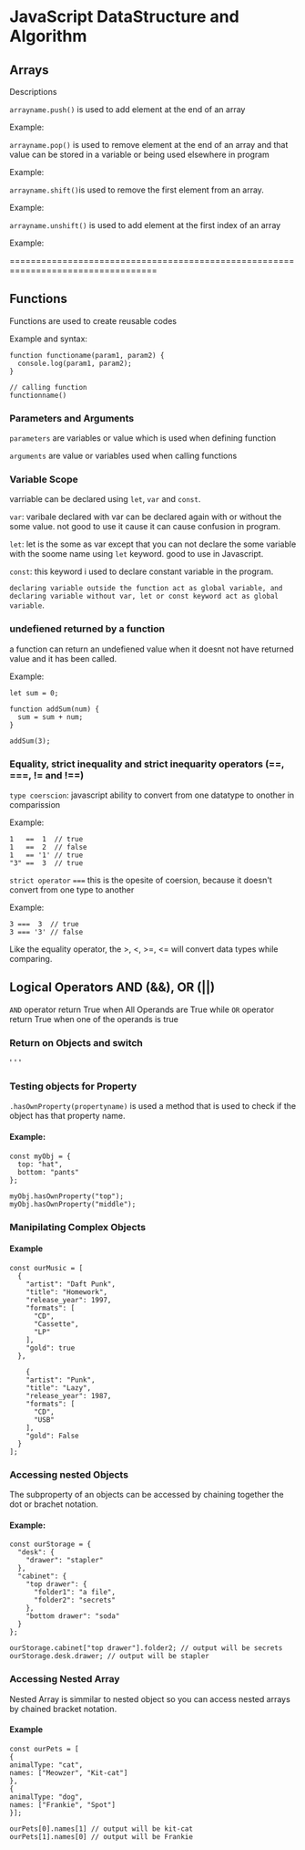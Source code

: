 # JavaScript DataStructure and Algorithm

## Arrays
Descriptions


`arrayname.push()` is used to add element at the end of an array

Example:

`arrayname.pop()` is used to remove element at the end of an array and that value can be stored in a variable or being used elsewhere in program

Example: 

`arrayname.shift()`is used to remove the first element from an array.

Example:

`arrayname.unshift()` is used to add element at the first index of an array

Example:

==================================================================================
## Functions
Functions are used to create reusable codes

Example and syntax:

```
function functioname(param1, param2) {
  console.log(param1, param2);
}

// calling function
functionname()
```
### Parameters and Arguments
`parameters` are variables or value which is used when defining function

`arguments` are value or variables used when calling functions

### Variable Scope

varriable can be declared using `let`, `var` and `const`.

`var`: varibale declared with var can be declared again with or without the some value. not good to use it cause it can cause confusion in program.

`let`: let is the some as var except that you can not declare the some variable with the soome name using `let` keyword. good to use in Javascript.

`const`: this keyword i used to declare constant variable in the program.

`declaring variable outside the function act as global variable, and declaring variable without var, let or const keyword act as global variable`.

### undefiened returned by a function

a function can return an undefiened value when it doesnt not have returned value and it has been called.

Example:

```
let sum = 0;

function addSum(num) {
  sum = sum + num;
}

addSum(3);
```

### Equality, strict inequality and strict inequarity operators (==, ===, != and !==)

`type coerscion`: javascript ability to convert from one datatype to onother in comparission

Example:

```
1   ==  1  // true
1   ==  2  // false
1   == '1' // true
"3" ==  3  // true
```

`strict operator` `===` this is the opesite of coersion, because it doesn't convert from one type to another

Example:

```
3 ===  3  // true
3 === '3' // false
```

Like the equality operator, the >, <, >=, <= will convert data types while comparing.


## Logical Operators AND (&&), OR (||)

`AND` operator return True when All Operands are True while `OR` operator return True when one of the operands is true


### Return on Objects and switch



'
'
'

### Testing objects for Property

`.hasOwnProperty(propertyname)` is used a method that is used to check if the object has that property name.

#### Example:

```
const myObj = {
  top: "hat",
  bottom: "pants"
};

myObj.hasOwnProperty("top");
myObj.hasOwnProperty("middle");
```

### Manipilating Complex Objects

#### Example
```
const ourMusic = [
  {
    "artist": "Daft Punk",
    "title": "Homework",
    "release_year": 1997,
    "formats": [ 
      "CD", 
      "Cassette", 
      "LP"
    ],
    "gold": true
  },
  
    {
    "artist": "Punk",
    "title": "Lazy",
    "release_year": 1987,
    "formats": [ 
      "CD", 
      "USB"
    ],
    "gold": False
  }
];
```

### Accessing nested Objects

The subproperty of an objects can be accessed by chaining together the dot or brachet notation.

#### Example:
```
const ourStorage = {
  "desk": {
    "drawer": "stapler"
  },
  "cabinet": {
    "top drawer": { 
      "folder1": "a file",
      "folder2": "secrets"
    },
    "bottom drawer": "soda"
  }
};

ourStorage.cabinet["top drawer"].folder2; // output will be secrets
ourStorage.desk.drawer; // output will be stapler

```

### Accessing Nested Array

Nested Array is simmilar to nested object so you can access nested arrays by chained bracket notation.

#### Example

```
const ourPets = [
{
animalType: "cat",
names: ["Meowzer", "Kit-cat"]
},
{
animalType: "dog",
names: ["Frankie", "Spot"]
}];

ourPets[0].names[1] // output will be kit-cat
ourPets[1].names[0] // output will be Frankie

```
















